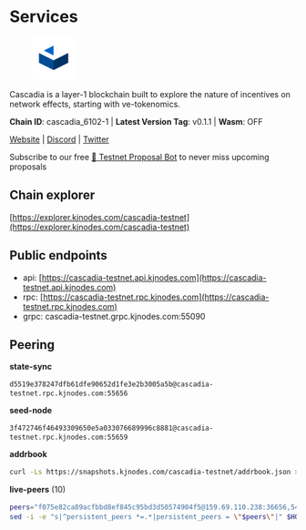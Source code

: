 # Services

<figure><img src="https://raw.githubusercontent.com/kj89/cosmos-images/main/logos/cascadia.png" alt=""><figcaption></figcaption></figure>

Cascadia is a layer-1 blockchain built to explore the  nature of incentives on network effects, starting  with ve-tokenomics.

**Chain ID**: cascadia_6102-1 | **Latest Version Tag**: v0.1.1 | **Wasm**: OFF

[Website](https://www.cascadia.foundation) | [Discord](https://discord.gg/cascadia) | [Twitter](https://twitter.com/CascadiaSystems)



Subscribe to our free [🤖 Testnet Proposal Bot](https://t.me/kjnodes_testnet_proposal_bot) to never miss upcoming proposals


## Chain explorer
[https://explorer.kjnodes.com/cascadia-testnet](https://explorer.kjnodes.com/cascadia-testnet)

## Public endpoints

* api: [https://cascadia-testnet.api.kjnodes.com](https://cascadia-testnet.api.kjnodes.com)
* rpc: [https://cascadia-testnet.rpc.kjnodes.com](https://cascadia-testnet.rpc.kjnodes.com)
* grpc: cascadia-testnet.grpc.kjnodes.com:55090

## Peering

**state-sync**

```text
d5519e378247dfb61dfe90652d1fe3e2b3005a5b@cascadia-testnet.rpc.kjnodes.com:55656
```

**seed-node**

```text
3f472746f46493309650e5a033076689996c8881@cascadia-testnet.rpc.kjnodes.com:55659
```

**addrbook**
```bash
curl -Ls https://snapshots.kjnodes.com/cascadia-testnet/addrbook.json > $HOME/.cascadiad/config/addrbook.json
```

**live-peers** (10)
```bash
peers="f075e82ca89acfbbd8ef845c95bd3d50574904f5@159.69.110.238:36656,54ca8125692084e0db82a7352d1ce42d8e075307@85.173.112.154:22656,45d9fba9830260e6ee302ab3b3802f354aa3e5d8@65.109.69.240:36656,c6e3921222655345d8296353994e917f13a1b4a1@65.109.92.79:40656,001933f36a6ec7c45b3c4cef073d0372daa5344d@194.163.155.84:49656,893b6d4be8b527b0eb1ab4c1b2f0128945f5b241@185.213.27.91:36656,f2b1bcee05c1986a2cd88293337491c1bc249a9d@188.191.36.222:36656,df3cd1c84b2caa56f044ac19cf0267a44f2e87da@51.79.27.11:26656,d5519e378247dfb61dfe90652d1fe3e2b3005a5b@65.109.68.190:55656,d1469dbfc3becdf0ec1640d6812793f6d33a6eda@5.9.121.55:41956"
sed -i -e "s|^persistent_peers *=.*|persistent_peers = \"$peers\"|" $HOME/.cascadiad/config/config.toml
```
